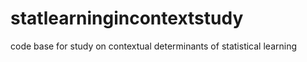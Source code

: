 # statlearningincontextstudy
code base for study on contextual determinants of statistical learning
